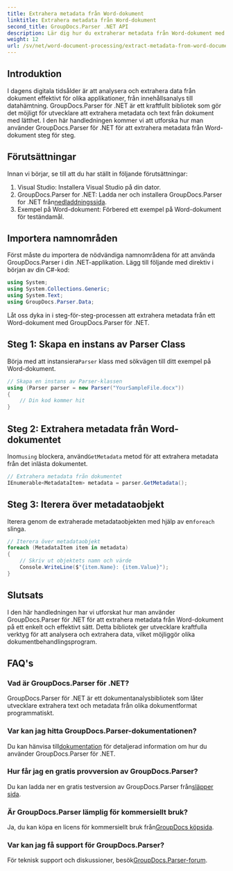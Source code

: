 ```yaml
---
title: Extrahera metadata från Word-dokument
linktitle: Extrahera metadata från Word-dokument
second_title: GroupDocs.Parser .NET API
description: Lär dig hur du extraherar metadata från Word-dokument med GroupDocs.Parser för .NET. Enkla steg för att analysera och hämta dokumentinformation.
weight: 12
url: /sv/net/word-document-processing/extract-metadata-from-word-document/
---
```

## Introduktion
I dagens digitala tidsålder är att analysera och extrahera data från dokument effektivt för olika applikationer, från innehållsanalys till datahämtning. GroupDocs.Parser för .NET är ett kraftfullt bibliotek som gör det möjligt för utvecklare att extrahera metadata och text från dokument med lätthet. I den här handledningen kommer vi att utforska hur man använder GroupDocs.Parser för .NET för att extrahera metadata från Word-dokument steg för steg.
## Förutsättningar
Innan vi börjar, se till att du har ställt in följande förutsättningar:
1. Visual Studio: Installera Visual Studio på din dator.
2.  GroupDocs.Parser for .NET: Ladda ner och installera GroupDocs.Parser for .NET från[nedladdningssida](https://releases.groupdocs.com/parser/net/).
3. Exempel på Word-dokument: Förbered ett exempel på Word-dokument för teständamål.
## Importera namnområden
Först måste du importera de nödvändiga namnområdena för att använda GroupDocs.Parser i din .NET-applikation. Lägg till följande med direktiv i början av din C#-kod:
```csharp
using System;
using System.Collections.Generic;
using System.Text;
using GroupDocs.Parser.Data;
```
Låt oss dyka in i steg-för-steg-processen att extrahera metadata från ett Word-dokument med GroupDocs.Parser för .NET.
## Steg 1: Skapa en instans av Parser Class
 Börja med att instansiera`Parser` klass med sökvägen till ditt exempel på Word-dokument.
```csharp
// Skapa en instans av Parser-klassen
using (Parser parser = new Parser("YourSampleFile.docx"))
{
    // Din kod kommer hit
}
```
## Steg 2: Extrahera metadata från Word-dokumentet
 Inom`using` blockera, använd`GetMetadata` metod för att extrahera metadata från det inlästa dokumentet.
```csharp
// Extrahera metadata från dokumentet
IEnumerable<MetadataItem> metadata = parser.GetMetadata();
```
## Steg 3: Iterera över metadataobjekt
 Iterera genom de extraherade metadataobjekten med hjälp av en`foreach` slinga.
```csharp
// Iterera över metadataobjekt
foreach (MetadataItem item in metadata)
{
    // Skriv ut objektets namn och värde
    Console.WriteLine($"{item.Name}: {item.Value}");
}
```
## Slutsats
I den här handledningen har vi utforskat hur man använder GroupDocs.Parser för .NET för att extrahera metadata från Word-dokument på ett enkelt och effektivt sätt. Detta bibliotek ger utvecklare kraftfulla verktyg för att analysera och extrahera data, vilket möjliggör olika dokumentbehandlingsprogram.

## FAQ's
### Vad är GroupDocs.Parser för .NET?
GroupDocs.Parser för .NET är ett dokumentanalysbibliotek som låter utvecklare extrahera text och metadata från olika dokumentformat programmatiskt.
### Var kan jag hitta GroupDocs.Parser-dokumentationen?
 Du kan hänvisa till[dokumentation](https://tutorials.groupdocs.com/parser/net/) för detaljerad information om hur du använder GroupDocs.Parser för .NET.
### Hur får jag en gratis provversion av GroupDocs.Parser?
 Du kan ladda ner en gratis testversion av GroupDocs.Parser från[släpper sida](https://releases.groupdocs.com/).
### Är GroupDocs.Parser lämplig för kommersiellt bruk?
 Ja, du kan köpa en licens för kommersiellt bruk från[GroupDocs köpsida](https://purchase.groupdocs.com/buy).
### Var kan jag få support för GroupDocs.Parser?
 För teknisk support och diskussioner, besök[GroupDocs.Parser-forum](https://forum.groupdocs.com/c/parser/17).